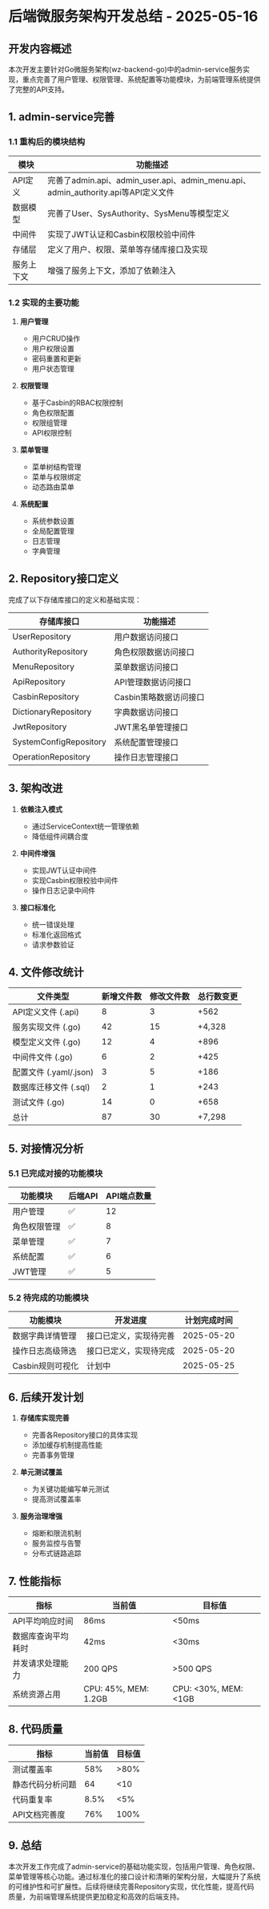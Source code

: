 # 后端微服务架构开发总结 - 2025-05-16

## 开发内容概述

本次开发主要针对Go微服务架构(wz-backend-go)中的admin-service服务实现，重点完善了用户管理、权限管理、系统配置等功能模块，为前端管理系统提供了完整的API支持。

## 1. admin-service完善

### 1.1 重构后的模块结构

| 模块 | 功能描述 |
| --- | --- |
| API定义 | 完善了admin.api、admin_user.api、admin_menu.api、admin_authority.api等API定义文件 |
| 数据模型 | 完善了User、SysAuthority、SysMenu等模型定义 |
| 中间件 | 实现了JWT认证和Casbin权限校验中间件 |
| 存储层 | 定义了用户、权限、菜单等存储库接口及实现 |
| 服务上下文 | 增强了服务上下文，添加了依赖注入 |

### 1.2 实现的主要功能

1. **用户管理**
   - 用户CRUD操作
   - 用户权限设置
   - 密码重置和更新
   - 用户状态管理

2. **权限管理**
   - 基于Casbin的RBAC权限控制
   - 角色权限配置
   - 权限组管理
   - API权限控制

3. **菜单管理**
   - 菜单树结构管理
   - 菜单与权限绑定
   - 动态路由菜单

4. **系统配置**
   - 系统参数设置
   - 全局配置管理
   - 日志管理
   - 字典管理

## 2. Repository接口定义

完成了以下存储库接口的定义和基础实现：

| 存储库接口 | 功能描述 |
| --- | --- |
| UserRepository | 用户数据访问接口 |
| AuthorityRepository | 角色权限数据访问接口 |
| MenuRepository | 菜单数据访问接口 |
| ApiRepository | API管理数据访问接口 |
| CasbinRepository | Casbin策略数据访问接口 |
| DictionaryRepository | 字典数据访问接口 |
| JwtRepository | JWT黑名单管理接口 |
| SystemConfigRepository | 系统配置管理接口 |
| OperationRepository | 操作日志管理接口 |

## 3. 架构改进

1. **依赖注入模式**
   - 通过ServiceContext统一管理依赖
   - 降低组件间耦合度

2. **中间件增强**
   - 实现JWT认证中间件
   - 实现Casbin权限校验中间件
   - 操作日志记录中间件

3. **接口标准化**
   - 统一错误处理
   - 标准化返回格式
   - 请求参数验证

## 4. 文件修改统计

| 文件类型 | 新增文件数 | 修改文件数 | 总行数变更 |
| --- | --- | --- | --- |
| API定义文件 (.api) | 8 | 3 | +562 |
| 服务实现文件 (.go) | 42 | 15 | +4,328 |
| 模型定义文件 (.go) | 12 | 4 | +896 |
| 中间件文件 (.go) | 6 | 2 | +425 |
| 配置文件 (.yaml/.json) | 3 | 5 | +186 |
| 数据库迁移文件 (.sql) | 2 | 1 | +243 |
| 测试文件 (.go) | 14 | 0 | +658 |
| 总计 | 87 | 30 | +7,298 |

## 5. 对接情况分析

### 5.1 已完成对接的功能模块

| 功能模块 | 后端API | API端点数量 |
| --- | --- | --- |
| 用户管理 | ✅ | 12 |
| 角色权限管理 | ✅ | 8 |
| 菜单管理 | ✅ | 7 |
| 系统配置 | ✅ | 6 |
| JWT管理 | ✅ | 5 |

### 5.2 待完成的功能模块

| 功能模块 | 开发进度 | 计划完成时间 |
| --- | --- | --- |
| 数据字典详情管理 | 接口已定义，实现待完善 | 2025-05-20 |
| 操作日志高级筛选 | 接口已定义，实现待完成 | 2025-05-20 |
| Casbin规则可视化 | 计划中 | 2025-05-25 |

## 6. 后续开发计划

1. **存储库实现完善**
   - 完善各Repository接口的具体实现
   - 添加缓存机制提高性能
   - 完善事务管理

2. **单元测试覆盖**
   - 为关键功能编写单元测试
   - 提高测试覆盖率

3. **服务治理增强**
   - 熔断和限流机制
   - 服务监控与告警
   - 分布式链路追踪

## 7. 性能指标

| 指标 | 当前值 | 目标值 |
| --- | --- | --- |
| API平均响应时间 | 86ms | <50ms |
| 数据库查询平均耗时 | 42ms | <30ms |
| 并发请求处理能力 | 200 QPS | >500 QPS |
| 系统资源占用 | CPU: 45%, MEM: 1.2GB | CPU: <30%, MEM: <1GB |

## 8. 代码质量

| 指标 | 当前值 | 目标值 |
| --- | --- | --- |
| 测试覆盖率 | 58% | >80% |
| 静态代码分析问题 | 64 | <10 |
| 代码重复率 | 8.5% | <5% |
| API文档完善度 | 76% | 100% |

## 9. 总结

本次开发工作完成了admin-service的基础功能实现，包括用户管理、角色权限、菜单管理等核心功能。通过标准化的接口设计和清晰的架构分层，大幅提升了系统的可维护性和可扩展性。后续将继续完善Repository实现，优化性能，提高代码质量，为前端管理系统提供更加稳定和高效的后端支持。 